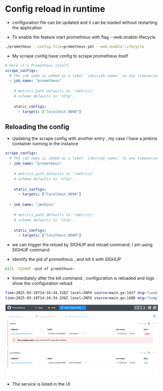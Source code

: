 # Config reload in runtime

- configuration file can be updated and it can be loaded without restarting the application

- To enable the feature start prometheus with flag --web.enable-lifecycle

```sh
./prometheus --config.file=prometheus.yml --web.enable-lifecycle
```

- My scrape config have config to scrape prometheus itself

```yaml
# Here it's Prometheus itself.
scrape_configs:
  # The job name is added as a label `job=<job_name>` to any timeseries scraped from this config.
  - job_name: "prometheus"

    # metrics_path defaults to '/metrics'
    # scheme defaults to 'http'.

    static_configs:
      - targets: ["localhost:9090"]
```

## Reloading the config

- Updating the scrape config with another entry , my case I have a jenkins container running in the instance 

```yaml
scrape_configs:
  # The job name is added as a label `job=<job_name>` to any timeseries scraped from this config.
  - job_name: "prometheus"

    # metrics_path defaults to '/metrics'
    # scheme defaults to 'http'.

    static_configs:
      - targets: ["localhost:9090"]

  - job_name: "jenkins"

    # metrics_path defaults to '/metrics'
    # scheme defaults to 'http'.

    static_configs:
      - targets: ["localhost:8080"]
```

- we can trigger the reload by SIGHUP and reload command, I am using SIGHUP command

- Identify the pid of prometheus , and kill it with SIGHUP

```sh
kill -SIGHUP <pid of prometheus>
```

- Immediately after the kill command , configuration is reloaded and logs show the configuration reload

```sh
time=2025-03-19T14:34:34.328Z level=INFO source=main.go:1437 msg="Loading configuration file" filename=prometheus.yml
time=2025-03-19T14:34:34.336Z level=INFO source=main.go:1486 msg="Completed loading of configuration file" db_storage=1.603µs remote_storage=2.254µs web_handler=615ns query_engine=2.24µs scrape=7.34967ms scrape_sd=50.992µs notify=259.364µs notify_sd=7.383µs rules=1.461µs tracing=5.325µs filename=prometheus.yml totalDuration=8.273782ms
```

![Prometheus service in UI](assets/ss_11.png)

- The service is listed in the UI
